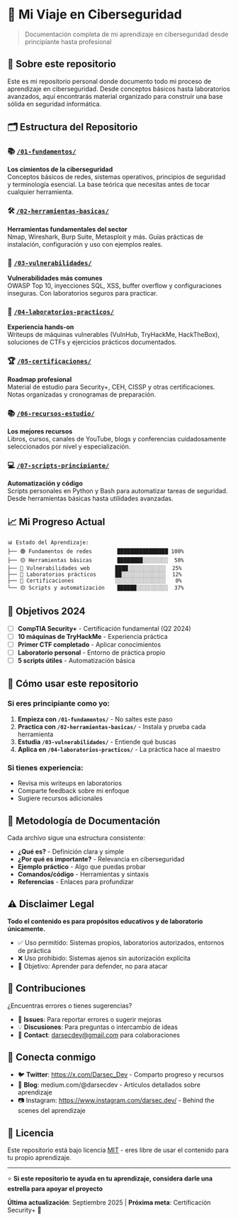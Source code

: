 # 🔐 Mi Viaje en Ciberseguridad

> Documentación completa de mi aprendizaje en ciberseguridad desde principiante hasta profesional

## 👋 Sobre este repositorio

Este es mi repositorio personal donde documento todo mi proceso de aprendizaje en ciberseguridad. Desde conceptos básicos hasta laboratorios avanzados, aquí encontrarás material organizado para construir una base sólida en seguridad informática.

## 🗂️ Estructura del Repositorio

### 📚 [`/01-fundamentos/`](./01-fundamentos/)
**Los cimientos de la ciberseguridad**  
Conceptos básicos de redes, sistemas operativos, principios de seguridad y terminología esencial. La base teórica que necesitas antes de tocar cualquier herramienta.

### 🛠️ [`/02-herramientas-basicas/`](./02-herramientas-basicas/)
**Herramientas fundamentales del sector**  
Nmap, Wireshark, Burp Suite, Metasploit y más. Guías prácticas de instalación, configuración y uso con ejemplos reales.

### 🐛 [`/03-vulnerabilidades/`](./03-vulnerabilidades/)
**Vulnerabilidades más comunes**  
OWASP Top 10, inyecciones SQL, XSS, buffer overflow y configuraciones inseguras. Con laboratorios seguros para practicar.

### 🧪 [`/04-laboratorios-practicos/`](./04-laboratorios-practicos/)
**Experiencia hands-on**  
Writeups de máquinas vulnerables (VulnHub, TryHackMe, HackTheBox), soluciones de CTFs y ejercicios prácticos documentados.

### 🏆 [`/05-certificaciones/`](./05-certificaciones/)
**Roadmap profesional**  
Material de estudio para Security+, CEH, CISSP y otras certificaciones. Notas organizadas y cronogramas de preparación.

### 📚 [`/06-recursos-estudio/`](./06-recursos-estudio/)
**Los mejores recursos**  
Libros, cursos, canales de YouTube, blogs y conferencias cuidadosamente seleccionados por nivel y especialización.

### 💻 [`/07-scripts-principiante/`](./07-scripts-principiante/)
**Automatización y código**  
Scripts personales en Python y Bash para automatizar tareas de seguridad. Desde herramientas básicas hasta utilidades avanzadas.

## 📈 Mi Progreso Actual

```
📊 Estado del Aprendizaje:
├── 🟢 Fundamentos de redes        ████████████████ 100%
├── 🟡 Herramientas básicas        ████████░░░░░░░░  50%
├── 🔴 Vulnerabilidades web        ████░░░░░░░░░░░░  25%
├── 🔴 Laboratorios prácticos      ██░░░░░░░░░░░░░░  12%
├── 🔴 Certificaciones             ░░░░░░░░░░░░░░░░   0%
└── 🟡 Scripts y automatización    ██████░░░░░░░░░░  37%
```

## 🎯 Objetivos 2024

- [ ] **CompTIA Security+** - Certificación fundamental (Q2 2024)
- [ ] **10 máquinas de TryHackMe** - Experiencia práctica
- [ ] **Primer CTF completado** - Aplicar conocimientos
- [ ] **Laboratorio personal** - Entorno de práctica propio
- [ ] **5 scripts útiles** - Automatización básica

## 🚀 Cómo usar este repositorio

### Si eres principiante como yo:
1. **Empieza con `/01-fundamentos/`** - No saltes este paso
2. **Practica con `/02-herramientas-basicas/`** - Instala y prueba cada herramienta
3. **Estudia `/03-vulnerabilidades/`** - Entiende qué buscas
4. **Aplica en `/04-laboratorios-practicos/`** - La práctica hace al maestro

### Si tienes experiencia:
- Revisa mis writeups en laboratorios
- Comparte feedback sobre mi enfoque
- Sugiere recursos adicionales

## 📝 Metodología de Documentación

Cada archivo sigue una estructura consistente:
- **¿Qué es?** - Definición clara y simple
- **¿Por qué es importante?** - Relevancia en ciberseguridad  
- **Ejemplo práctico** - Algo que puedas probar
- **Comandos/código** - Herramientas y sintaxis
- **Referencias** - Enlaces para profundizar

## ⚠️ Disclaimer Legal

**Todo el contenido es para propósitos educativos y de laboratorio únicamente.**

- ✅ Uso permitido: Sistemas propios, laboratorios autorizados, entornos de práctica
- ❌ Uso prohibido: Sistemas ajenos sin autorización explícita
- 🎯 Objetivo: Aprender para defender, no para atacar

## 🤝 Contribuciones

¿Encuentras errores o tienes sugerencias? 
- 🐛 **Issues**: Para reportar errores o sugerir mejoras
- 💡 **Discusiones**: Para preguntas o intercambio de ideas
- 📧 **Contact**: darsecdev@gmail.com para colaboraciones

## 🔗 Conecta conmigo

- 🐦 **Twitter**: https://x.com/Darsec_Dev - Comparto progreso y recursos
- 📝 **Blog**: medium.com/@darsecdev - Artículos detallados sobre aprendizaje
- 📷 Instagram: https://www.instagram.com/darsec.dev/ - Behind the scenes del aprendizaje

## 📜 Licencia

Este repositorio está bajo licencia [MIT](LICENSE) - eres libre de usar el contenido para tu propio aprendizaje.

---

⭐ **Si este repositorio te ayuda en tu aprendizaje, considera darle una estrella para apoyar el proyecto**

**Última actualización**: Septiembre 2025 | **Próxima meta**: Certificación Security+ 🎯

